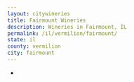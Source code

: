 ```yaml
---
layout: citywineries
title: Fairmount Wineries
description: Wineries in Fairmount, IL
permalink: /il/vermilion/fairmount/
state: il
county: vermilion
city: fairmount
---
```

-
